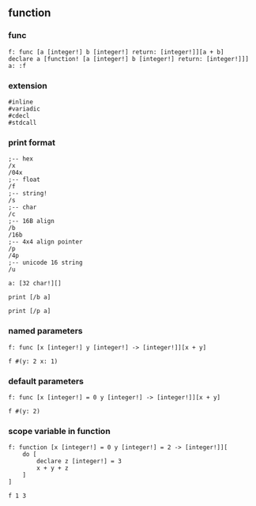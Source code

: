## function

### func

```
f: func [a [integer!] b [integer!] return: [integer!]][a + b]
declare a [function! [a [integer!] b [integer!] return: [integer!]]]
a: :f
```

### extension

```
#inline
#variadic
#cdecl
#stdcall
```

### print format

```
;-- hex
/x
/04x
;-- float
/f
;-- string!
/s
;-- char
/c
;-- 16B align
/b
/16b
;-- 4x4 align pointer
/p
/4p
;-- unicode 16 string
/u

a: [32 char!][]

print [/b a]

print [/p a]
```

### named parameters

```
f: func [x [integer!] y [integer!] -> [integer!]][x + y]

f #(y: 2 x: 1)
```

### default parameters

```
f: func [x [integer!] = 0 y [integer!] -> [integer!]][x + y]

f #(y: 2)
```

### scope variable in function

```
f: function [x [integer!] = 0 y [integer!] = 2 -> [integer!]][
	do [
		declare z [integer!] = 3
		x + y + z
	]
]

f 1 3
```
